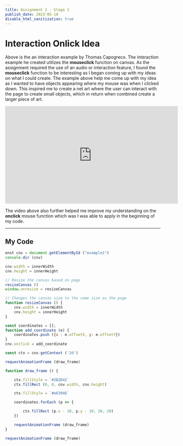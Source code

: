 ```yaml
---
title: Assignment 2 - Stage 1
publish_date: 2023-05-10
disable_html_sanitization: true
---
```


# Interaction Onlick Idea

<canvas id=onclick_example></canvas>

<script type=module>

    // getting and formatting the canvas element
    const cnv = document.getElementById (`onclick_example`)
    cnv.width = cnv.parentNode.scrollWidth
    cnv.height = cnv.width * 9 / 16

    // this array will store the coordinates
    // of the click events
    const coordinates = []

    // this function will take the
    // pointerEvent as an argument
    // and assign it to parameter 'e'
    function add_coordinate (e) {

        // adding to the coordinates array 
        // an object with x & y properties
        // storing the values associated 
        // with the .offsetX and .offsetY
        // properties of the pointerEvent
        // object assigned to parameter 'e' 
        coordinates.push ({
            x : e.offsetX,
            y : e.offsetY
        })
    }

    // adding the function to the 
    // .onclick property of the canvas
    // add_coordinate
    cnv.onclick = add_coordinate

    // getting a 2d context
    const ctx = cnv.getContext ('2d')    

    // function to draw animation frames
    function draw_frame () {

        // turquoise background
        ctx.fillStyle = `turquoise`
        ctx.fillRect (0, 0, cnv.width, cnv.height)

        // hotpink squares
        ctx.fillStyle = `hotpink`

        // go through the coordinates array
        coordinates.forEach (p => {

            // use the values on the x & y properties
            // of each object to draw a square
            ctx.fillRect (p.x - 10, p.y - 10, 20, 20)
        })

        // call itself recursively
        requestAnimationFrame (draw_frame)
    }

    // call the first frame
    requestAnimationFrame (draw_frame)
</script>

Above is the an interaction example by Thomas Capogreco. The interaction example he created utilizes the 
**mouseclick** function on canvas. As the assignment required the use of an audio or interaction feature, I found 
the **mouseclick** function to be interesting as I began coming up with my ideas on what I could create. The example
above help me come up with my idea as I wanted to have objects appearing where my mouse was when I clicked down. This 
inspired me to create a net art where the user can interact with the page to create small objects, which in return 
when combined create a larger piece of art.

<iframe width="560" height="315" src="https://www.youtube.com/embed/xbdJf9MRL7A" title="YouTube video player" frameborder="0" allow="accelerometer; autoplay; clipboard-write; encrypted-media; gyroscope; picture-in-picture; web-share" allowfullscreen></iframe>

The video above also further helped me improve my understanding on the **onclick** mouse function which was I was able to apply
in the beginning of my code.

---
## My Code

```javascript
onst cnv = document.getElementById ("example1")
console.dir (cnv)

cnv.width = innerWidth
cnv.height = innerHeight

// Resize the canvas based on page
resizeCanvas ()
window.onresize = resizeCanvas

// Changes the canvas size to the same size as the page
function resizeCanvas () {
    cnv.width = innerWidth
    cnv.height = innerHeight
}

const coordinates = [];
function add_coordinate (e) {
    coordinates.push ({x : e.offsetX, y: e.offsetY})
}
cnv.onclick = add_coordinate

const ctx = cnv.getContext ('2d')

requestAnimationFrame (draw_frame)

function draw_frame () {

    ctx.fillStyle = `#2B2D42`
    ctx.fillRect (0, 0, cnv.width, cnv.height)

    ctx.fillStyle = `#e63946`

    coordinates.forEach (p => {

        ctx.fillRect (p.x - 10, p.y - 10, 20, 20)
    })

    requestAnimationFrame (draw_frame)
}

requestAnimationFrame (draw_frame)
```

<canvas id=example1></canvas>

<script type=module>
const cnv = document.getElementById ("example1")
console.dir (cnv)

cnv.width = cnv.parentNode.scrollWidth
cnv.height = cnv.width * 9 / 16

// Resize the canvas based on page
// resizeCanvas ()
// window.onresize = resizeCanvas

// // Changes the canvas size to the same size as the page
// function resizeCanvas () {
//     cnv.width = innerWidth560
//     cnv.height = innerHeight
// }

const coordinates = [];
function add_coordinate (e) {
    coordinates.push ({x : e.offsetX, y: e.offsetY})
}
cnv.onclick = add_coordinate

const ctx = cnv.getContext ('2d')

requestAnimationFrame (draw_frame)

function draw_frame () {

    ctx.fillStyle = `#2B2D42`
    ctx.fillRect (0, 0, cnv.width, cnv.height)

    ctx.fillStyle = `#e63946`

    coordinates.forEach (p => {

        ctx.fillRect (p.x - 10, p.y - 10, 20, 20)
    })

    requestAnimationFrame (draw_frame)
}

requestAnimationFrame (draw_frame)
</script>